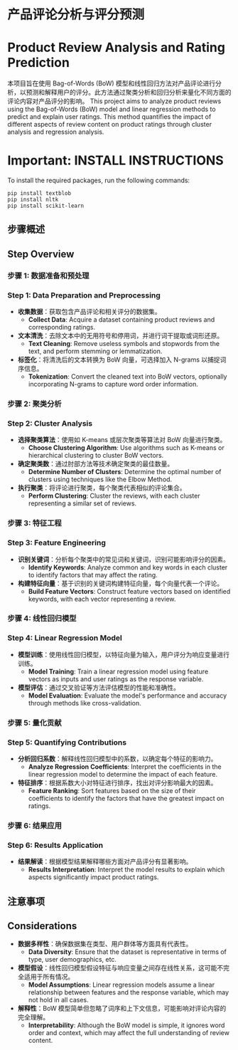 # 产品评论分析与评分预测
# Product Review Analysis and Rating Prediction

本项目旨在使用 Bag-of-Words (BoW) 模型和线性回归方法对产品评论进行分析，以预测和解释用户的评分。此方法通过聚类分析和回归分析来量化不同方面的评论内容对产品评分的影响。
This project aims to analyze product reviews using the Bag-of-Words (BoW) model and linear regression methods to predict and explain user ratings. This method quantifies the impact of different aspects of review content on product ratings through cluster analysis and regression analysis.

# **Important:** INSTALL INSTRUCTIONS

To install the required packages, run the following commands:
````
pip install textblob
pip install nltk
pip install scikit-learn
````

## 步骤概述
## Step Overview

### 步骤 1: 数据准备和预处理
### Step 1: Data Preparation and Preprocessing
- **收集数据**：获取包含产品评论和相关评分的数据集。
  - **Collect Data**: Acquire a dataset containing product reviews and corresponding ratings.
- **文本清洗**：去除文本中的无用符号和停用词，并进行词干提取或词形还原。
  - **Text Cleaning**: Remove useless symbols and stopwords from the text, and perform stemming or lemmatization.
- **标签化**：将清洗后的文本转换为 BoW 向量，可选择加入 N-grams 以捕捉词序信息。
  - **Tokenization**: Convert the cleaned text into BoW vectors, optionally incorporating N-grams to capture word order information.

### 步骤 2: 聚类分析
### Step 2: Cluster Analysis
- **选择聚类算法**：使用如 K-means 或层次聚类等算法对 BoW 向量进行聚类。
  - **Choose Clustering Algorithm**: Use algorithms such as K-means or hierarchical clustering to cluster BoW vectors.
- **确定聚类数**：通过肘部方法等技术确定聚类的最佳数量。
  - **Determine Number of Clusters**: Determine the optimal number of clusters using techniques like the Elbow Method.
- **执行聚类**：将评论进行聚类，每个聚类代表相似的评论集合。
  - **Perform Clustering**: Cluster the reviews, with each cluster representing a similar set of reviews.

### 步骤 3: 特征工程
### Step 3: Feature Engineering
- **识别关键词**：分析每个聚类中的常见词和关键词，识别可能影响评分的因素。
  - **Identify Keywords**: Analyze common and key words in each cluster to identify factors that may affect the rating.
- **构建特征向量**：基于识别的关键词构建特征向量，每个向量代表一个评论。
  - **Build Feature Vectors**: Construct feature vectors based on identified keywords, with each vector representing a review.

### 步骤 4: 线性回归模型
### Step 4: Linear Regression Model
- **模型训练**：使用线性回归模型，以特征向量为输入，用户评分为响应变量进行训练。
  - **Model Training**: Train a linear regression model using feature vectors as inputs and user ratings as the response variable.
- **模型评估**：通过交叉验证等方法评估模型的性能和准确性。
  - **Model Evaluation**: Evaluate the model's performance and accuracy through methods like cross-validation.

### 步骤 5: 量化贡献
### Step 5: Quantifying Contributions
- **分析回归系数**：解释线性回归模型中的系数，以确定每个特征的影响力。
  - **Analyze Regression Coefficients**: Interpret the coefficients in the linear regression model to determine the impact of each feature.
- **特征排序**：根据系数大小对特征进行排序，找出对评分影响最大的因素。
  - **Feature Ranking**: Sort features based on the size of their coefficients to identify the factors that have the greatest impact on ratings.

### 步骤 6: 结果应用
### Step 6: Results Application
- **结果解读**：根据模型结果解释哪些方面对产品评分有显著影响。
  - **Results Interpretation**: Interpret the model results to explain which aspects significantly impact product ratings.


## 注意事项
## Considerations
- **数据多样性**：确保数据集在类型、用户群体等方面具有代表性。
  - **Data Diversity**: Ensure that the dataset is representative in terms of type, user demographics, etc.
- **模型假设**：线性回归模型假设特征与响应变量之间存在线性关系，这可能不完全适用于所有情况。
  - **Model Assumptions**: Linear regression models assume a linear relationship between features and the response variable, which may not hold in all cases.
- **解释性**：BoW 模型简单但忽略了词序和上下文信息，可能影响对评论内容的完全理解。
  - **Interpretability**: Although the BoW model is simple, it ignores word order and context, which may affect the full understanding of review content.
